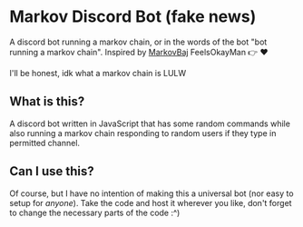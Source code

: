 # Markov Discord Bot (fake news)
A discord bot running a markov chain, or in the words of the bot "bot running a markov chain". Inspired by [MarkovBaj](https://github.com/marczeugs/MarkovBaj) FeelsOkayMan 👉 ❤️

I'll be honest, idk what a markov chain is LULW

## What is this?
A discord bot written in JavaScript that has some random commands while also running a markov chain responding to random users if they type in permitted channel.

## Can I use this?
Of course, but I have no intention of making this a universal bot (nor easy to setup for *anyone*). Take the code and host it wherever you like, don't forget to change the necessary parts of the code :^)